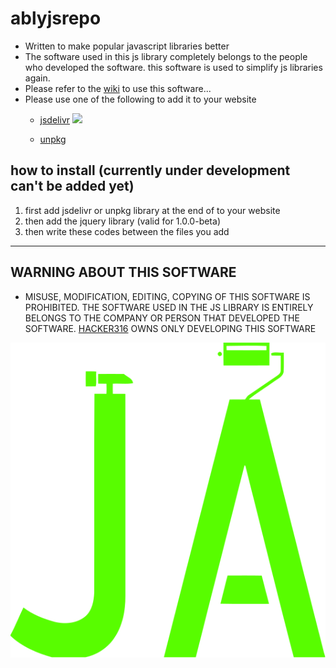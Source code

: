 # ablyjsrepo
- Written to make popular javascript libraries better
- The software used in this js library completely belongs to the people who developed the software. this software is used to simplify js libraries again.
- Please refer to the [wiki](https://github.com/HACKERA316/ablyjsrepo/wiki) to use this software...
- Please use one of the following to add it to your website
     - [jsdelivr](https://cdn.jsdelivr.net/gh/HACKERA316/ablyjsrepo@latest/)  [![](https://data.jsdelivr.com/v1/package/gh/HACKERA316/ablyjsrepo/badge?style=rounded)](https://www.jsdelivr.com/package/gh/HACKERA316/ablyjsrepo)

     - [unpkg](unpkg.com/:package@:version/:file)

## how to install (currently under development can't be added yet)
   1. first add jsdelivr or unpkg library at the end of </body></body> to your website
   2. then add the jquery library (valid for 1.0.0-beta)
   3. then write these codes between the <script></script> files you add

----

## WARNING ABOUT THIS SOFTWARE
- MISUSE, MODIFICATION, EDITING, COPYING OF THIS SOFTWARE IS PROHIBITED. THE SOFTWARE USED IN THE JS LIBRARY IS ENTIRELY BELONGS TO THE COMPANY OR PERSON THAT DEVELOPED THE SOFTWARE. [HACKER316](https://github.com/HACKERA316) OWNS ONLY DEVELOPING THIS SOFTWARE

![demo logo](img/6082eedb69c14c52b5af1775d8efa2ae.svg)
